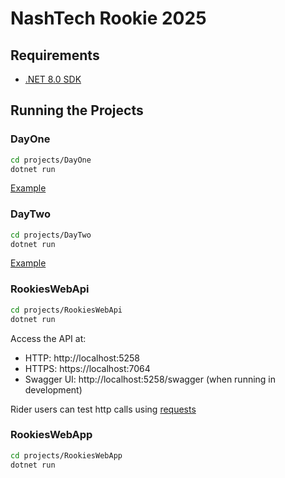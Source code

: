 # NashTech Rookie 2025

## Requirements
- [.NET 8.0 SDK](https://dotnet.microsoft.com/download/dotnet/8.0)

## Running the Projects

### DayOne
```bash
cd projects/DayOne
dotnet run
```
[Example](projects/DayOne/example.txt)

### DayTwo
```bash
cd projects/DayTwo
dotnet run
```
[Example](projects/DayTwo/example.txt)

### RookiesWebApi
```bash
cd projects/RookiesWebApi
dotnet run
```
Access the API at:
- HTTP: http://localhost:5258
- HTTPS: https://localhost:7064
- Swagger UI: http://localhost:5258/swagger (when running in development)

Rider users can test http calls using [requests](projects/RookiesWebApi/requests.http)

### RookiesWebApp
```bash
cd projects/RookiesWebApp
dotnet run
```